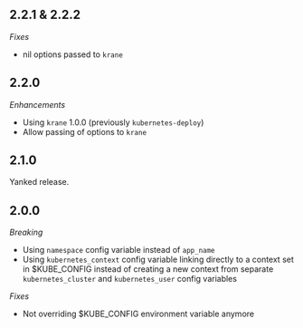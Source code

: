 ## 2.2.1 & 2.2.2

*Fixes*

- nil options passed to `krane`

## 2.2.0

*Enhancements*

- Using `krane` 1.0.0 (previously `kubernetes-deploy`)
- Allow passing of options to `krane`

## 2.1.0

Yanked release.

## 2.0.0

*Breaking*

- Using `namespace` config variable instead of `app_name`
- Using `kubernetes_context` config variable linking directly to a context set in $KUBE_CONFIG instead of creating a new context from separate `kubernetes_cluster` and `kubernetes_user` config variables

*Fixes*

- Not overriding $KUBE_CONFIG environment variable anymore

